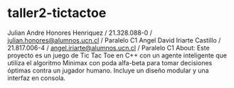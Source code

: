# taller2-tictactoe

Julian Andre Honores Henriquez / 21.328.088-0 / julian.honores@alumnos.ucn.cl / Paralelo C1 Angel David Iriarte Castillo / 21.817.006-4 / angel.iriarte@alumnos.ucn.cl / Paralelo C1
About: Este proyecto es un juego de Tic Tac Toe en C++ con un agente inteligente que utiliza el algoritmo Minimax con poda alfa-beta para tomar decisiones óptimas contra un jugador humano. Incluye un diseño modular y una interfaz en consola.

